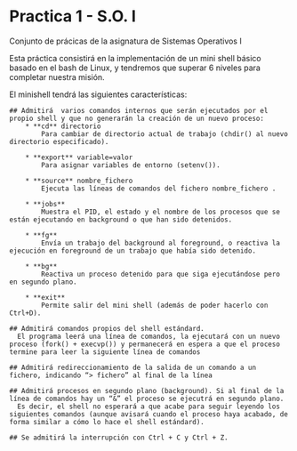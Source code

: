 # Practica 1 - S.O. I #
 Conjunto de prácicas de la asignatura de Sistemas Operativos I

Esta práctica consistirá en la implementación de un mini shell básico basado en el bash de Linux, y tendremos que superar 6 niveles para completar nuestra misión. 

El minishell tendrá las siguientes características:
    
    ## Admitirá  varios comandos internos que serán ejecutados por el propio shell y que no generarán la creación de un nuevo proceso:
        * **cd** directorio 
            Para cambiar de directorio actual de trabajo (chdir() al nuevo directorio especificado).
        
        * **export** variable=valor 
            Para asignar variables de entorno (setenv()). 
        
        * **source** nombre_fichero 
            Ejecuta las líneas de comandos del fichero nombre_fichero .

        * **jobs** 
            Muestra el PID, el estado y el nombre de los procesos que se están ejecutando en background o que han sido detenidos.

        * **fg**
            Envía un trabajo del background al foreground, o reactiva la ejecución en foreground de un trabajo que había sido detenido.

        * **bg**
            Reactiva un proceso detenido para que siga ejecutándose pero en segundo plano.

        * **exit** 
            Permite salir del mini shell (además de poder hacerlo con Ctrl+D).

    ## Admitirá comandos propios del shell estándard.
      El programa leerá una línea de comandos, la ejecutará con un nuevo proceso (fork() + execvp()) y permanecerá en espera a que el proceso termine para leer la siguiente línea de comandos

    ## Admitirá redireccionamiento de la salida de un comando a un fichero, indicando “> fichero” al final de la línea

    ## Admitirá procesos en segundo plano (background). Si al final de la línea de comandos hay un “&” el proceso se ejecutrá en segundo plano.
      Es decir, el shell no esperará a que acabe para seguir leyendo los siguientes comandos (aunque avisará cuando el proceso haya acabado, de forma similar a cómo lo hace el shell estándard).

    ## Se admitirá la interrupción con Ctrl + C y Ctrl + Z.
